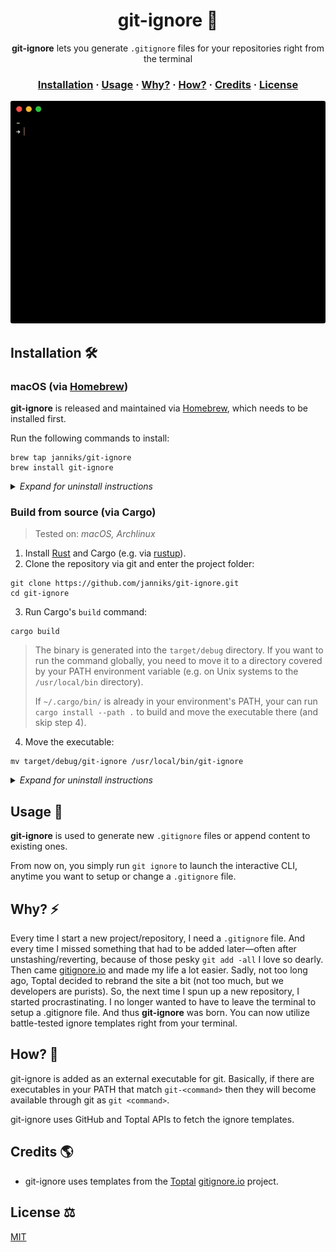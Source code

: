 <h1 align="center" style="font-weight: bold !important">git-ignore 🙈</h1>

<p align="center">
  <strong>git-ignore</strong> lets you generate <code>.gitignore</code> files for your repositories right from the terminal
</p>

<h3 align="center">
  <a href="#installation-">Installation</a>
  <span> · </span>
  <a href="#usage-">Usage</a>
  <span> · </span>
  <a href="#why-%EF%B8%8F">Why?</a>
  <span> · </span>
  <a href="#how-">How?</a>
  <span> · </span>
  <a href="#credits-">Credits</a>
  <span> · </span>
  <a href="#license-%EF%B8%8F">License</a>
</h3>

<p align="center">
  <img alt="Example usage" src="docs/images/example.gif" style="border-radius:3px">
</p>

## Installation 🛠

### macOS (via [Homebrew](https://brew.sh))

**git-ignore** is released and maintained via [Homebrew](https://brew.sh), which needs to be installed first.

Run the following commands to install:

```
brew tap janniks/git-ignore
brew install git-ignore
```

<details>
<summary><i>Expand for uninstall instructions</i></summary>
<p><pre>brew untap janniks/git-ignore
brew uninstall git-ignore</pre></p>
</details>

### Build from source (via Cargo)

> Tested on: _macOS, Archlinux_

1. Install [Rust](https://www.rust-lang.org) and Cargo (e.g. via [rustup](https://rustup.rs)).
2. Clone the repository via git and enter the project folder:

```
git clone https://github.com/janniks/git-ignore.git
cd git-ignore
```

3. Run Cargo's `build` command:

```
cargo build
```

> The binary is generated into the `target/debug` directory.
> If you want to run the command globally, you need to move it to a directory covered by your PATH environment variable (e.g. on Unix systems to the `/usr/local/bin` directory).
>
> If `~/.cargo/bin/` is already in your environment's PATH, your can run `cargo install --path .` to build and move the executable there (and skip step 4).

4. Move the executable:

```
mv target/debug/git-ignore /usr/local/bin/git-ignore
```

<details>
<summary><i>Expand for uninstall instructions</i></summary>
<p>Simply delete the executable from wherever it was moved:<pre>rf /usr/local/bin/git-ignore</pre><pre>rf ~/.cargo/bin/git-ignore</pre></p>
</details>

## Usage 🚀

**git-ignore** is used to generate new `.gitignore` files or append content to existing ones.

From now on, you simply run `git ignore` to launch the interactive CLI, anytime you want to setup or change a `.gitignore` file.

## Why? ⚡️

Every time I start a new project/repository, I need a `.gitignore` file. And every time I missed something that had to be added later—often after unstashing/reverting, because of those pesky `git add -all` I love so dearly. Then came [gitignore.io](https://gitignore.io) and made my life a lot easier. Sadly, not too long ago, Toptal decided to rebrand the site a bit (not too much, but we developers are purists). So, the next time I spun up a new repository, I started procrastinating. I no longer wanted to have to leave the terminal to setup a .gitignore file. And thus **git-ignore** was born. You can now utilize battle-tested ignore templates right from your terminal.

## How? 💭

git-ignore is added as an external executable for git. Basically, if there are executables in your PATH that match `git-<command>` then they will become available through git as `git <command>`.

git-ignore uses GitHub and Toptal APIs to fetch the ignore templates.

## Credits 🌎

- git-ignore uses templates from the [Toptal](https://www.toptal.com) [gitignore.io](https://gitignore.io) project.

## License ⚖️

[MIT](LICENSE)
